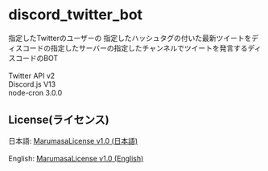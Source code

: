 # discord_twitter_bot
指定したTwitterのユーザーの 指定したハッシュタグの付いた最新ツイートをディスコードの指定したサーバーの指定したチャンネルでツイートを発言するディスコードのBOT
<br>
<br>
Twitter API v2
<br>
Discord.js V13
<br>
node-cron 3.0.0
## License(ライセンス)
日本語: [MarumasaLicense v1.0 (日本語)](https://github.com/malken21/MarumasaLicenses/blob/main/MarumasaLicense_v1.0/LICENSE-ja.md)
<br>
<br>
English: [MarumasaLicense v1.0 (English)](https://github.com/malken21/MarumasaLicenses/blob/main/MarumasaLicense_v1.0/LICENSE-en.md)
